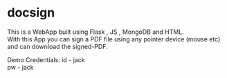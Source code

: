 # docsign

This is a WebApp built using Flask , JS , MongoDB and HTML.<br>
With this App you can sign a PDF file using any pointer device (mouse etc) and can download the signed-PDF.

Demo Credentials:
id - jack<br>
pw - jack

